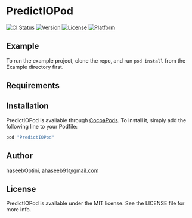 # PredictIOPod

[![CI Status](http://img.shields.io/travis/haseebOptini/PredictIOPod.svg?style=flat)](https://travis-ci.org/haseebOptini/PredictIOPod)
[![Version](https://img.shields.io/cocoapods/v/PredictIOPod.svg?style=flat)](http://cocoapods.org/pods/PredictIOPod)
[![License](https://img.shields.io/cocoapods/l/PredictIOPod.svg?style=flat)](http://cocoapods.org/pods/PredictIOPod)
[![Platform](https://img.shields.io/cocoapods/p/PredictIOPod.svg?style=flat)](http://cocoapods.org/pods/PredictIOPod)

## Example

To run the example project, clone the repo, and run `pod install` from the Example directory first.

## Requirements

## Installation

PredictIOPod is available through [CocoaPods](http://cocoapods.org). To install
it, simply add the following line to your Podfile:

```ruby
pod "PredictIOPod"
```

## Author

haseebOptini, ahaseeb91@gmail.com

## License

PredictIOPod is available under the MIT license. See the LICENSE file for more info.
